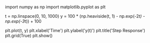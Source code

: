 import numpy as np
import matplotlib.pyplot as plt

t = np.linspace(0, 10, 1000)
y = 100 * (np.heaviside(t, 1) - np.exp(-2*t) - np.exp(-3*t)) + 100

plt.plot(t, y)
plt.xlabel('Time')
plt.ylabel('y(t)')
plt.title('Step Response')
plt.grid(True)
plt.show()
